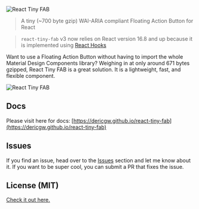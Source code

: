 ![React Tiny FAB](https://raw.githubusercontent.com/dericgw/react-tiny-fab/master/logo.png)

> A tiny (~700 byte gzip) WAI-ARIA compliant Floating Action Button for React

> `react-tiny-fab` v3 now relies on React version 16.8 and up because it is implemented using [React Hooks](https://reactjs.org/docs/hooks-intro.html)

Want to use a Floating Action Button without having to import the whole Material Design Components library? Weighing in
at only around 671 bytes gzipped, React Tiny FAB is a great solution. It is a lightweight, fast, and flexible component.

![React Tiny FAB](https://raw.githubusercontent.com/dericgw/react-tiny-fab/master/fab.gif)

## Docs
Please visit here for docs: [https://dericgw.github.io/react-tiny-fab](https://dericgw.github.io/react-tiny-fab)

## Issues
If you find an issue, head over to the [Issues](https://github.com/dericgw/react-tiny-fab/issues) section and let me
know about it. If you want to be super cool, you can submit a PR that fixes the issue.

## License (MIT)
[Check it out here.](https://github.com/dericgw/react-tiny-fab/blob/master/LICENSE)
